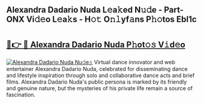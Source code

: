 ## Alexandra Dadario Nuda L𝚎a𝚔ed N𝚞𝚍e - Part-ONX Vi𝚍𝚎o L𝚎a𝚔s - H𝚘𝚝 O𝚗𝚕yf𝚊ns P𝚑𝚘tos EbI1c

# <h2><a href="http://kf7d2t.oniu.top/?m=Alexandra+Dadario+Nuda">🔗👉 🔴 Alexandra Dadario Nuda P𝚑ot𝚘𝚜 V𝚒d𝚎o</a></h2>

[![Alexandra Dadario Nuda Nu𝚍e𝚜](https://i.imgur.com/0qMVB7G.gif)](http://kf7d2t.oniu.top/?m=Alexandra+Dadario+Nuda)
Virtual dance innovator and web entertainer Alexandra Dadario Nuda, celebrated for disseminating dance and lifestyle inspiration through solo and collaborative dance acts and brief films. Alexandra Dadario Nuda's public persona is marked by its friendly and genuine nature, but the mysteries of his private life remain a source of fascination.  
